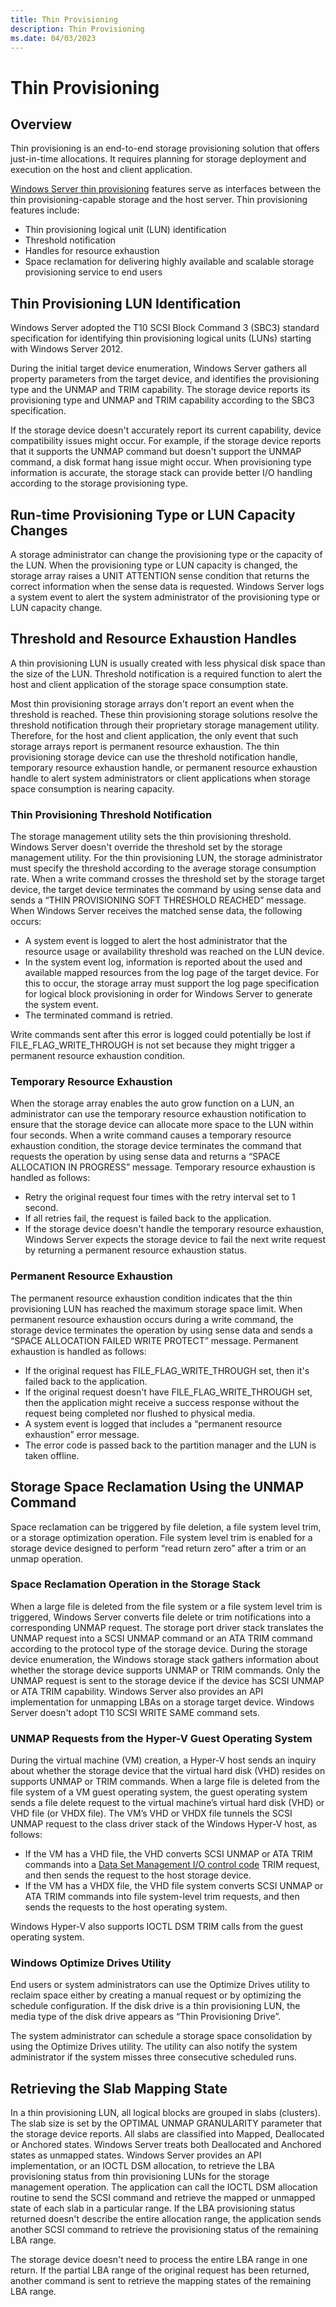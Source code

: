 ```yaml
---
title: Thin Provisioning
description: Thin Provisioning
ms.date: 04/03/2023
---
```


# Thin Provisioning

## Overview

Thin provisioning is an end-to-end storage provisioning solution that offers just-in-time allocations. It requires planning for storage deployment and execution on the host and client application.

[Windows Server thin provisioning](/previous-versions/windows/it-pro/windows-server-2012-r2-and-2012/hh831391(v=ws.11)) features serve as interfaces between the thin provisioning-capable storage and the host server. Thin provisioning features include:

* Thin provisioning logical unit (LUN) identification
* Threshold notification
* Handles for resource exhaustion
* Space reclamation for delivering highly available and scalable storage provisioning service to end users

## Thin Provisioning LUN Identification

Windows Server adopted the T10 SCSI Block Command 3 (SBC3) standard specification for identifying thin provisioning logical units (LUNs) starting with Windows Server 2012.

During the initial target device enumeration, Windows Server gathers all property parameters from the target device, and identifies the provisioning type and the UNMAP and TRIM capability. The storage device reports its provisioning type and UNMAP and TRIM capability according to the SBC3 specification.

If the storage device doesn't accurately report its current capability, device compatibility issues might occur. For example, if the storage device reports that it supports the UNMAP command but doesn't support the UNMAP command, a disk format hang issue might occur. When provisioning type information is accurate, the storage stack can provide better I/O handling according to the storage provisioning type.

## Run-time Provisioning Type or LUN Capacity Changes

A storage administrator can change the provisioning type or the capacity of the LUN. When the provisioning type or LUN capacity is changed, the storage array raises a UNIT ATTENTION sense condition that returns the correct information when the sense data is requested. Windows Server logs a system event to alert the system administrator of the provisioning type or LUN capacity change.

## Threshold and Resource Exhaustion Handles

A thin provisioning LUN is usually created with less physical disk space than the size of the LUN. Threshold notification is a required function to alert the host and client application of the storage space consumption state.

Most thin provisioning storage arrays don't report an event when the threshold is reached. These thin provisioning storage solutions resolve the threshold notification through their proprietary storage management utility. Therefore, for the host and client application, the only event that such storage arrays report is permanent resource exhaustion. The thin provisioning storage device can use the threshold notification handle, temporary resource exhaustion handle, or permanent resource exhaustion handle to alert system administrators or client applications when storage space consumption is nearing capacity.

### Thin Provisioning Threshold Notification

The storage management utility sets the thin provisioning threshold. Windows Server doesn't override the threshold set by the storage management utility. For the thin provisioning LUN, the storage administrator must specify the threshold according to the average storage consumption rate. When a write command crosses the threshold set by the storage target device, the target device terminates the command by using sense data and sends a “THIN PROVISIONING SOFT THRESHOLD REACHED” message. When Windows Server receives the matched sense data, the following occurs:

* A system event is logged to alert the host administrator that the resource usage or availability threshold was reached on the LUN device.
* In the system event log, information is reported about the used and available mapped resources from the log page of the target device. For this to occur, the storage array must support the log page specification for logical block provisioning in order for Windows Server to generate the system event.
* The terminated command is retried.

Write commands sent after this error is logged could potentially be lost if FILE_FLAG_WRITE_THROUGH is not set because they might trigger a permanent resource exhaustion condition.

### Temporary Resource Exhaustion

When the storage array enables the auto grow function on a LUN, an administrator can use the temporary resource exhaustion notification to ensure that the storage device can allocate more space to the LUN within four seconds. When a write command causes a temporary resource exhaustion condition, the storage device terminates the command that requests the operation by using sense data and returns a “SPACE ALLOCATION IN PROGRESS” message. Temporary resource exhaustion is handled as follows:

* Retry the original request four times with the retry interval set to 1 second.
* If all retries fail, the request is failed back to the application.
* If the storage device doesn't handle the temporary resource exhaustion, Windows Server expects the storage device to fail the next write request by returning a permanent resource exhaustion status.

### Permanent Resource Exhaustion

The permanent resource exhaustion condition indicates that the thin provisioning LUN has reached the maximum storage space limit. When permanent resource exhaustion occurs during a write command, the storage device terminates the operation by using sense data and sends a “SPACE ALLOCATION FAILED WRITE PROTECT” message. Permanent exhaustion is handled as follows:

* If the original request has FILE_FLAG_WRITE_THROUGH set, then it's failed back to the application.
* If the original request doesn't have FILE_FLAG_WRITE_THROUGH set, then the application might receive a success response without the request being completed nor flushed to physical media.
* A system event is logged that includes a “permanent resource exhaustion” error message.
* The error code is passed back to the partition manager and the LUN is taken offline.

## Storage Space Reclamation Using the UNMAP Command

Space reclamation can be triggered by file deletion, a file system level trim, or a storage optimization operation. File system level trim is enabled for a storage device designed to perform “read return zero” after a trim or an unmap operation.

### Space Reclamation Operation in the Storage Stack

When a large file is deleted from the file system or a file system level trim is triggered, Windows Server converts file delete or trim notifications into a corresponding UNMAP request. The storage port driver stack translates the UNMAP request into a SCSI UNMAP command or an ATA TRIM command according to the protocol type of the storage device. During the storage device enumeration, the Windows storage stack gathers information about whether the storage device supports UNMAP or TRIM commands. Only the UNMAP request is sent to the storage device if the device has SCSI UNMAP or ATA TRIM capability. Windows Server also provides an API implementation for unmapping LBAs on a storage target device. Windows Server doesn't adopt T10 SCSI WRITE SAME command sets.

### UNMAP Requests from the Hyper-V Guest Operating System

During the virtual machine (VM) creation, a Hyper-V host sends an inquiry about whether the storage device that the virtual hard disk (VHD) resides on supports UNMAP or TRIM commands. When a large file is deleted from the file system of a VM guest operating system, the guest operating system sends a file delete request to the virtual machine’s virtual hard disk (VHD) or VHD file (or VHDX file). The VM’s VHD or VHDX file tunnels the SCSI UNMAP request to the class driver stack of the Windows Hyper-V host, as follows:

* If the VM has a VHD file, the VHD converts SCSI UNMAP or ATA TRIM commands into a [Data Set Management I/O control code](./data-set-management-overview.md) TRIM request, and then sends the request to the host storage device.
* If the VM has a VHDX file, the VHD file system converts SCSI UNMAP or ATA TRIM commands into file system-level trim requests, and then sends the requests to the host operating system.

Windows Hyper-V also supports IOCTL DSM TRIM calls from the guest operating system.

### Windows Optimize Drives Utility

End users or system administrators can use the Optimize Drives utility to reclaim space either by creating a manual request or by optimizing the schedule configuration. If the disk drive is a thin provisioning LUN, the media type of the disk drive appears as “Thin Provisioning Drive”.

The system administrator can schedule a storage space consolidation by using the Optimize Drives utility. The utility can also notify the system administrator if the system misses three consecutive scheduled runs.

## Retrieving the Slab Mapping State

In a thin provisioning LUN, all logical blocks are grouped in slabs (clusters). The slab size is set by the OPTIMAL UNMAP GRANULARITY parameter that the storage device reports. All slabs are classified into Mapped, Deallocated or Anchored states. Windows Server treats both Deallocated and Anchored states as unmapped states. Windows Server provides an API implementation, or an IOCTL DSM allocation, to retrieve the LBA provisioning status from thin provisioning LUNs for the storage management operation. The application can call the IOCTL DSM allocation routine to send the SCSI command and retrieve the mapped or unmapped state of each slab in a particular range. If the LBA provisioning status returned doesn't describe the entire allocation range, the application sends another SCSI command to retrieve the provisioning status of the remaining LBA range.

The storage device doesn't need to process the entire LBA range in one return. If the partial LBA range of the original request has been returned, another command is sent to retrieve the mapping states of the remaining LBA range.
